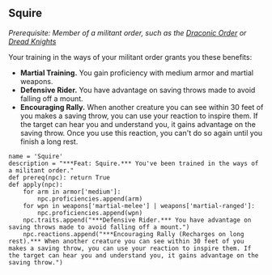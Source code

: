 ## Squire
*Prerequisite: Member of a militant order, such as the [Draconic Order](../Organizations/DraconicOrder/DraconicOrder.md) or [Dread Knights](../Organizations/DreadOrder.md)*

Your training in the ways of your militant order grants you these benefits:

* **Martial Training.** You gain proficiency with medium armor and martial weapons.
* **Defensive Rider.** You have advantage on saving throws made to avoid falling off a mount.
* **Encouraging Rally.** When another creature you can see within 30 feet of you makes a saving throw, you can use your reaction to inspire them. If the target can hear you and understand you, it gains advantage on the saving throw. Once you use this reaction, you can't do so again until you finish a long rest.

```
name = 'Squire'
description = "***Feat: Squire.*** You've been trained in the ways of a militant order."
def prereq(npc): return True
def apply(npc):
    for arm in armor['medium']:
        npc.proficiencies.append(arm)
    for wpn in weapons['martial-melee'] | weapons['martial-ranged']:
        npc.proficiencies.append(wpn)
    npc.traits.append("***Defensive Rider.*** You have advantage on saving throws made to avoid falling off a mount.")
    npc.reactions.append("***Encouraging Rally (Recharges on long rest).*** When another creature you can see within 30 feet of you makes a saving throw, you can use your reaction to inspire them. If the target can hear you and understand you, it gains advantage on the saving throw.")
```
